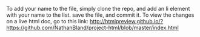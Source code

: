 To add your name to the file, simply clone the repo, and add an li element with your name to the list.
save the file, and commit it. To view the changes on a live html doc, go to this link:
http://htmlpreview.github.io/?https://github.com/NathanBland/project-html/blob/master/index.html
